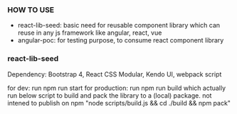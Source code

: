 ### HOW TO USE

- react-lib-seed: basic need for reusable component library which can reuse in any js framework like angular, react, vue
- angular-poc: for testing purpose, to consume react component library

### react-lib-seed
Dependency:
Bootstrap 4, React CSS Modular, Kendo UI, webpack script

for dev: run 
    npm run start
for production: run 
    npm run build
which actually run below script to build and pack the library to a (local) package. not intened to publish on npm
    "node scripts/build.js && cd ./build && npm pack"

